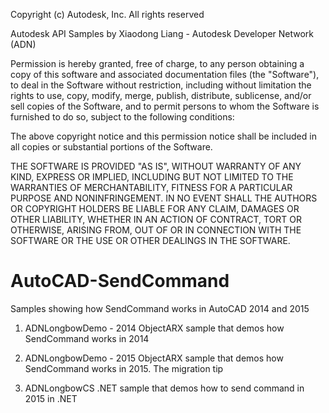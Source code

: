 Copyright (c) Autodesk, Inc. All rights reserved

Autodesk API Samples by Xiaodong Liang - Autodesk Developer Network (ADN)

Permission is hereby granted, free of charge, to any person obtaining a copy of this software and associated documentation files (the "Software"), to deal in the Software without restriction, including without limitation the rights to use, copy, modify, merge, publish, distribute, sublicense, and/or sell copies of the Software, and to permit persons to whom the Software is furnished to do so, subject to the following conditions:

The above copyright notice and this permission notice shall be included in all copies or substantial portions of the Software.

THE SOFTWARE IS PROVIDED "AS IS", WITHOUT WARRANTY OF ANY KIND, EXPRESS OR IMPLIED, INCLUDING BUT NOT LIMITED TO THE WARRANTIES OF MERCHANTABILITY, FITNESS FOR A PARTICULAR PURPOSE AND NONINFRINGEMENT. IN NO EVENT SHALL THE AUTHORS OR COPYRIGHT HOLDERS BE LIABLE FOR ANY CLAIM, DAMAGES OR OTHER LIABILITY, WHETHER IN AN ACTION OF CONTRACT, TORT OR OTHERWISE, ARISING FROM, OUT OF OR IN CONNECTION WITH THE SOFTWARE OR THE USE OR OTHER DEALINGS IN THE SOFTWARE.

AutoCAD-SendCommand
===================

Samples showing how SendCommand works in AutoCAD 2014 and 2015

1. ADNLongbowDemo - 2014
   ObjectARX sample that demos how SendCommand works in 2014

2. ADNLongbowDemo - 2015
   ObjectARX sample that demos how SendCommand works in 2015. The migration tip

3. ADNLongbowCS
   .NET sample that demos how to send command in 2015 in .NET
